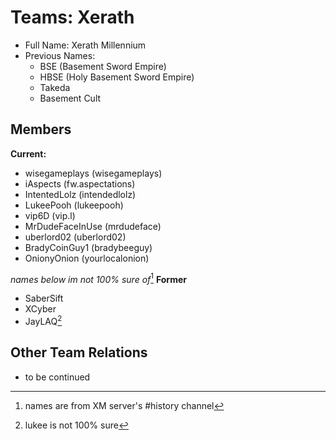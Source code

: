 # Teams: Xerath

 - Full Name: Xerath Millennium
 - Previous Names: 
	 - BSE (Basement Sword Empire)
	 - HBSE (Holy Basement Sword Empire)
	 - Takeda 
	 - Basement Cult
 

## Members
**Current:**

 - wisegameplays (wisegameplays)
 - iAspects (fw.aspectations)
 - IntentedLolz (intendedlolz)
 - LukeePooh (lukeepooh)
 - vip6D (vip.l)
 - MrDudeFaceInUse (mrdudeface)
 - uberlord02 (uberlord02)
 - BradyCoinGuy1 (bradybeeguy)
 - OnionyOnion (yourlocalonion)
 
 *names below im not 100% sure of*[^1]
 **Former**
 
 - SaberSift
 - XCyber
 - JayLAQ[^2]

 
 
 ## Other Team Relations
 
 - to be continued

[^1]: names are from XM server's #history channel 
[^2]: lukee is not 100% sure

<!--stackedit_data:
eyJoaXN0b3J5IjpbMTM5NDc2MjIyOCwtOTY1MzkwMTU3XX0=
-->